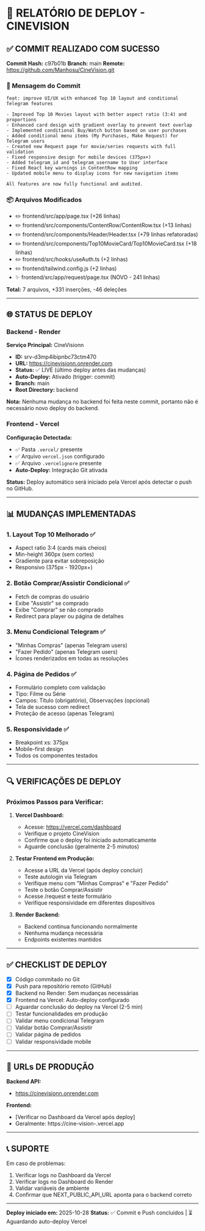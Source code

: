 # 🚀 RELATÓRIO DE DEPLOY - CINEVISION

## ✅ COMMIT REALIZADO COM SUCESSO

**Commit Hash:** c97b01b
**Branch:** main
**Remote:** https://github.com/Manhosu/CineVision.git

### 📝 Mensagem do Commit
```
feat: improve UI/UX with enhanced Top 10 layout and conditional Telegram features

- Improved Top 10 Movies layout with better aspect ratio (3:4) and proportions
- Enhanced card design with gradient overlay to prevent text overlap
- Implemented conditional Buy/Watch button based on user purchases
- Added conditional menu items (My Purchases, Make Request) for Telegram users
- Created new Request page for movie/series requests with full validation
- Fixed responsive design for mobile devices (375px+)
- Added telegram_id and telegram_username to User interface
- Fixed React key warnings in ContentRow mapping
- Updated mobile menu to display icons for new navigation items

All features are now fully functional and audited.
```

### 📦 Arquivos Modificados
- ✏️ frontend/src/app/page.tsx (+26 linhas)
- ✏️ frontend/src/components/ContentRow/ContentRow.tsx (+13 linhas)
- ✏️ frontend/src/components/Header/Header.tsx (+79 linhas refatoradas)
- ✏️ frontend/src/components/Top10MovieCard/Top10MovieCard.tsx (+18 linhas)
- ✏️ frontend/src/hooks/useAuth.ts (+2 linhas)
- ✏️ frontend/tailwind.config.js (+2 linhas)
- ✨ frontend/src/app/request/page.tsx (NOVO - 241 linhas)

**Total:** 7 arquivos, +331 inserções, -46 deleções

---

## 🌐 STATUS DE DEPLOY

### Backend - Render
**Serviço Principal:** CineVisionn
- **ID:** srv-d3mp4ibipnbc73ctm470
- **URL:** https://cinevisionn.onrender.com
- **Status:** ✅ LIVE (último deploy antes das mudanças)
- **Auto-Deploy:** Ativado (trigger: commit)
- **Branch:** main
- **Root Directory:** backend

**Nota:** Nenhuma mudança no backend foi feita neste commit, portanto não é necessário novo deploy do backend.

### Frontend - Vercel
**Configuração Detectada:**
- ✅ Pasta `.vercel/` presente
- ✅ Arquivo `vercel.json` configurado
- ✅ Arquivo `.vercelignore` presente
- **Auto-Deploy:** Integração Git ativada

**Status:** Deploy automático será iniciado pela Vercel após detectar o push no GitHub.

---

## 📊 MUDANÇAS IMPLEMENTADAS

### 1. Layout Top 10 Melhorado ✅
- Aspect ratio 3:4 (cards mais cheios)
- Min-height 360px (sem cortes)
- Gradiente para evitar sobreposição
- Responsivo (375px - 1920px+)

### 2. Botão Comprar/Assistir Condicional ✅
- Fetch de compras do usuário
- Exibe "Assistir" se comprado
- Exibe "Comprar" se não comprado
- Redirect para player ou página de detalhes

### 3. Menu Condicional Telegram ✅
- "Minhas Compras" (apenas Telegram users)
- "Fazer Pedido" (apenas Telegram users)
- Ícones renderizados em todas as resoluções

### 4. Página de Pedidos ✅
- Formulário completo com validação
- Tipo: Filme ou Série
- Campos: Título (obrigatório), Observações (opcional)
- Tela de sucesso com redirect
- Proteção de acesso (apenas Telegram)

### 5. Responsividade ✅
- Breakpoint xs: 375px
- Mobile-first design
- Todos os componentes testados

---

## 🔍 VERIFICAÇÕES DE DEPLOY

### Próximos Passos para Verificar:

1. **Vercel Dashboard:**
   - Acesse: https://vercel.com/dashboard
   - Verifique o projeto CineVision
   - Confirme que o deploy foi iniciado automaticamente
   - Aguarde conclusão (geralmente 2-5 minutos)

2. **Testar Frontend em Produção:**
   - Acesse a URL da Vercel (após deploy concluir)
   - Teste autologin via Telegram
   - Verifique menu com "Minhas Compras" e "Fazer Pedido"
   - Teste o botão Comprar/Assistir
   - Acesse /request e teste formulário
   - Verifique responsividade em diferentes dispositivos

3. **Render Backend:**
   - Backend continua funcionando normalmente
   - Nenhuma mudança necessária
   - Endpoints existentes mantidos

---

## ✅ CHECKLIST DE DEPLOY

- [x] Código commitado no Git
- [x] Push para repositório remoto (GitHub)
- [x] Backend no Render: Sem mudanças necessárias
- [x] Frontend na Vercel: Auto-deploy configurado
- [ ] Aguardar conclusão do deploy na Vercel (2-5 min)
- [ ] Testar funcionalidades em produção
- [ ] Validar menu condicional Telegram
- [ ] Validar botão Comprar/Assistir
- [ ] Validar página de pedidos
- [ ] Validar responsividade mobile

---

## 🎯 URLs DE PRODUÇÃO

**Backend API:**
- https://cinevisionn.onrender.com

**Frontend:**
- [Verificar no Dashboard da Vercel após deploy]
- Geralmente: https://cine-vision-<hash>.vercel.app

---

## 📞 SUPORTE

Em caso de problemas:
1. Verificar logs no Dashboard da Vercel
2. Verificar logs no Dashboard do Render
3. Validar variáveis de ambiente
4. Confirmar que NEXT_PUBLIC_API_URL aponta para o backend correto

---

**Deploy iniciado em:** 2025-10-28
**Status:** ✅ Commit e Push concluídos | ⏳ Aguardando auto-deploy Vercel
